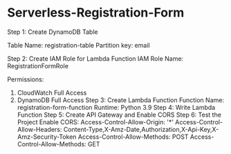# Serverless-Registration-Form

Step 1: Create DynamoDB Table


Table Name: registration-table
Partition key: email

Step 2: Create IAM Role for Lambda Function
IAM Role Name: RegistrationFormRole

Permissions:
1. CloudWatch Full Access
2. DynamoDB Full Access
Step 3: Create Lambda Function
Function Name: registration-form-function
Runtime: Python 3.9
Step 4: Write Lambda Function
Step 5: Create API Gateway and Enable CORS
Step 6: Test the Project
Enable CORS:
Access-Control-Allow-Origin: '*'
Access-Control-Allow-Headers: Content-Type,X-Amz-Date,Authorization,X-Api-Key,X-Amz-Security-Token
Access-Control-Allow-Methods: POST
Access-Control-Allow-Methods: GET

